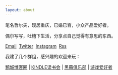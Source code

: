 ```yaml
---
layout: about
---
```


笔名哲尔夫，现居重庆，已婚已育，小众产品爱好者。

偶尔写写，吐槽下生活，分享点自己觉得有意思的东西。

[Email](mailto:zeroneven@gmail.com)  [Twitter](https://twitter.com/zeove)  [Instagram](https://www.instagram.com/zeove/)  [Rss](https://zeove.com/feed)

我建了几个群组，感兴趣的欢迎来玩：

[鹅城博客圈](//shang.qq.com/wpa/qunwpa?idkey=73920872d9da23255ac33d7a0d628728233833e4cbb1a52f38aa430ab340acd7) | 
[KINDLE读书会](//shang.qq.com/wpa/qunwpa?idkey=a734b57cb027e975a4c131357770b8c90e508be8f8ca807a8da5f1486722280b) | 
[黑莓俱乐部](//shang.qq.com/wpa/qunwpa?idkey=4de21a7e82c4bc636aa3d5e4be4ede85aafe15cf81fde6fb6ba0c24da42bd877) | 
[游戏爱好者](//shang.qq.com/wpa/qunwpa?idkey=d5f8611b4b3e3e015893b76c66b9c1a21ec06b7c69477684468893c713202363)